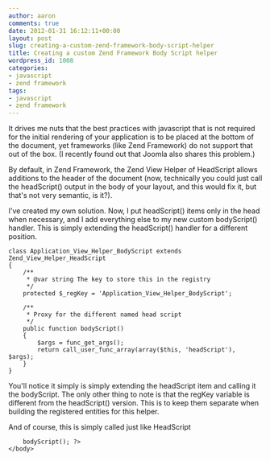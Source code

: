 ```yaml
---
author: aaron
comments: true
date: 2012-01-31 16:12:11+00:00
layout: post
slug: creating-a-custom-zend-framework-body-script-helper
title: Creating a custom Zend Framework Body Script helper
wordpress_id: 1008
categories:
- javascript
- zend framework
tags:
- javascript
- zend framework
---
```


It drives me nuts that the best practices with javascript that is not required for the initial rendering of your application is to be placed at the bottom of the document, yet frameworks (like Zend Framework) do not support that out of the box.  (I recently found out that Joomla also shares this problem.) 

By default, in Zend Framework, the Zend View Helper of HeadScript allows additions to the header of the document (now, technically you could just call the headScript() output in the body of your layout, and this would fix it, but that's not very semantic, is it?).

I've created my own solution.  Now, I put headScript() items only in the head when necessary, and I add everything else to my new custom bodyScript() handler.  This is simply extending the headScript() handler for a different position.


    
    
    class Application_View_Helper_BodyScript extends Zend_View_Helper_HeadScript
    {
    	/**
    	 * @var string The key to store this in the registry
    	 */
    	protected $_regKey = 'Application_View_Helper_BodyScript';
        	
    	/**
    	 * Proxy for the different named head script
    	 */
    	public function bodyScript()
    	{
    		$args = func_get_args();
    		return call_user_func_array(array($this, 'headScript'), $args);
    	}
    }
    



You'll notice it simply is simply extending the headScript item and calling it the bodyScript.  The only other thing to note is that the regKey variable is different from the headScript() version.  This is to keep them separate when building the registered entities for this helper.

And of course, this is simply called just like HeadScript

    
    
        bodyScript(); ?>
    </body>
    
